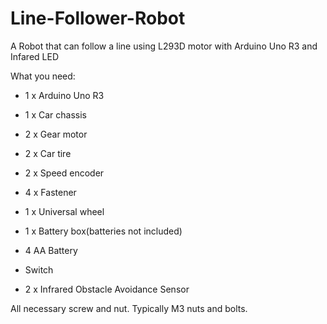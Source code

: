 # Line-Follower-Robot
A Robot that can follow a line using L293D motor with Arduino Uno R3 and Infared LED

What you need:

+ 1 x Arduino Uno R3

+ 1 x Car chassis

+ 2 x Gear motor

+ 2 x Car tire

+ 2 x Speed encoder

+ 4 x Fastener

+ 1 x Universal wheel 

+ 1 x Battery box(batteries not included)

+ 4 AA Battery

+ Switch

+ 2 x Infrared Obstacle Avoidance Sensor

All necessary screw and nut. Typically M3 nuts and bolts. 
